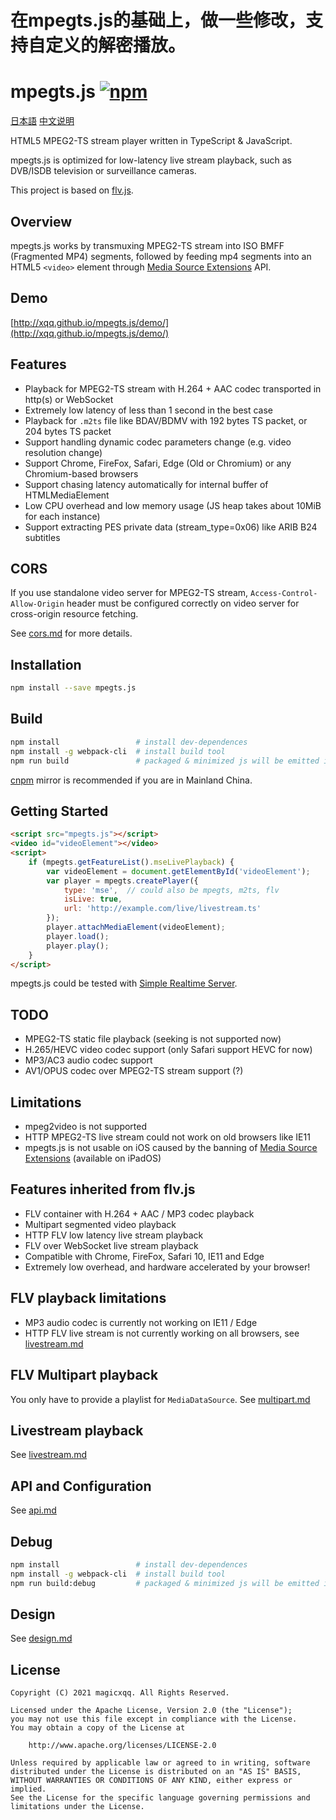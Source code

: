 # 在mpegts.js的基础上，做一些修改，支持自定义的解密播放。

mpegts.js  [![npm](https://img.shields.io/npm/v/mpegts.js.svg?style=flat)](https://www.npmjs.com/package/mpegts.js)
======
[日本語](README_ja.md)  [中文说明](README_zh.md)

HTML5 MPEG2-TS stream player written in TypeScript & JavaScript.

mpegts.js is optimized for low-latency live stream playback, such as DVB/ISDB television or surveillance cameras.

This project is based on [flv.js](https://github.com/bilibili/flv.js).

## Overview
mpegts.js works by transmuxing MPEG2-TS stream into ISO BMFF (Fragmented MP4) segments, followed by feeding mp4 segments into an HTML5 `<video>` element through [Media Source Extensions][] API.

[Media Source Extensions]: https://w3c.github.io/media-source/

## Demo
[http://xqq.github.io/mpegts.js/demo/](http://xqq.github.io/mpegts.js/demo/)

## Features
- Playback for MPEG2-TS stream with H.264 + AAC codec transported in http(s) or WebSocket
- Extremely low latency of less than 1 second in the best case
- Playback for `.m2ts` file like BDAV/BDMV with 192 bytes TS packet, or 204 bytes TS packet
- Support handling dynamic codec parameters change (e.g. video resolution change)
- Support Chrome, FireFox, Safari, Edge (Old or Chromium) or any Chromium-based browsers
- Support chasing latency automatically for internal buffer of HTMLMediaElement
- Low CPU overhead and low memory usage (JS heap takes about 10MiB for each instance)
- Support extracting PES private data (stream_type=0x06) like ARIB B24 subtitles

## CORS
If you use standalone video server for MPEG2-TS stream, `Access-Control-Allow-Origin` header must be configured correctly on video server for cross-origin resource fetching.

See [cors.md](docs/cors.md) for more details.

## Installation
```bash
npm install --save mpegts.js
```

## Build
```bash
npm install                 # install dev-dependences
npm install -g webpack-cli  # install build tool
npm run build               # packaged & minimized js will be emitted in dist folder
```

[cnpm](https://github.com/cnpm/cnpm) mirror is recommended if you are in Mainland China.

## Getting Started
```html
<script src="mpegts.js"></script>
<video id="videoElement"></video>
<script>
    if (mpegts.getFeatureList().mseLivePlayback) {
        var videoElement = document.getElementById('videoElement');
        var player = mpegts.createPlayer({
            type: 'mse',  // could also be mpegts, m2ts, flv
            isLive: true,
            url: 'http://example.com/live/livestream.ts'
        });
        player.attachMediaElement(videoElement);
        player.load();
        player.play();
    }
</script>
```
mpegts.js could be tested with [Simple Realtime Server](https://github.com/ossrs/srs/).

## TODO
- MPEG2-TS static file playback (seeking is not supported now)
- H.265/HEVC video codec support (only Safari support HEVC for now)
- MP3/AC3 audio codec support
- AV1/OPUS codec over MPEG2-TS stream support (?)

## Limitations
- mpeg2video is not supported
- HTTP MPEG2-TS live stream could not work on old browsers like IE11
- mpegts.js is not usable on iOS caused by the banning of [Media Source Extensions][] (available on iPadOS)

## Features inherited from flv.js
- FLV container with H.264 + AAC / MP3 codec playback
- Multipart segmented video playback
- HTTP FLV low latency live stream playback
- FLV over WebSocket live stream playback
- Compatible with Chrome, FireFox, Safari 10, IE11 and Edge
- Extremely low overhead, and hardware accelerated by your browser!

## FLV playback limitations
- MP3 audio codec is currently not working on IE11 / Edge
- HTTP FLV live stream is not currently working on all browsers, see [livestream.md](docs/livestream.md)

## FLV Multipart playback
You only have to provide a playlist for `MediaDataSource`. See [multipart.md](docs/multipart.md)

## Livestream playback
See [livestream.md](docs/livestream.md)

## API and Configuration
See [api.md](docs/api.md)

## Debug
```bash
npm install                 # install dev-dependences
npm install -g webpack-cli  # install build tool
npm run build:debug         # packaged & minimized js will be emitted in dist folder
```

## Design
See [design.md](docs/design.md)

## License
```
Copyright (C) 2021 magicxqq. All Rights Reserved.

Licensed under the Apache License, Version 2.0 (the "License");
you may not use this file except in compliance with the License.
You may obtain a copy of the License at

    http://www.apache.org/licenses/LICENSE-2.0

Unless required by applicable law or agreed to in writing, software
distributed under the License is distributed on an "AS IS" BASIS,
WITHOUT WARRANTIES OR CONDITIONS OF ANY KIND, either express or implied.
See the License for the specific language governing permissions and
limitations under the License.
```
